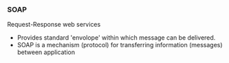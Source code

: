 ### SOAP
Request-Response web services
- Provides standard 'envolope' within which message can be delivered.
- SOAP is a mechanism (protocol) for transferring information (messages) between application 
